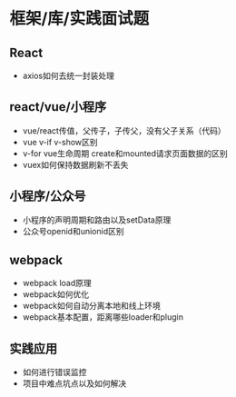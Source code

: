 # 框架/库/实践面试题

## React

- axios如何去统一封装处理

## react/vue/小程序
- vue/react传值，父传子，子传父，没有父子关系（代码）
- vue v-if v-show区别
- v-for vue生命周期 create和mounted请求页面数据的区别
- vuex如何保持数据刷新不丢失

## 小程序/公众号

- 小程序的声明周期和路由以及setData原理
- 公众号openid和unionid区别

## webpack

- webpack load原理
- webpack如何优化
- webpack如何自动分离本地和线上环境
- webpack基本配置，距离哪些loader和plugin

## 实践应用

- 如何进行错误监控
- 项目中难点坑点以及如何解决